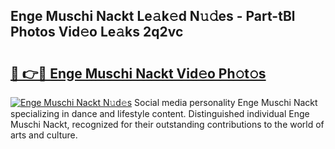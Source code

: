 ## Enge Muschi Nackt Le𝚊k𝚎d N𝚞𝚍es - Part-tBl Photos Vid𝚎o Le𝚊ks 2q2vc

# <h2><a href="http://fb5vpb.evod.top/?m=Enge+Muschi+Nackt">🔗 👉🔴 Enge Muschi Nackt Vid𝚎o Ph𝚘t𝚘s</a></h2>

[![Enge Muschi Nackt N𝚞d𝚎s](https://i.imgur.com/8V9OHl7.gif)](http://fb5vpb.evod.top/?m=Enge+Muschi+Nackt)
Social media personality Enge Muschi Nackt specializing in dance and lifestyle content. Distinguished individual Enge Muschi Nackt, recognized for their outstanding contributions to the world of arts and culture. 
